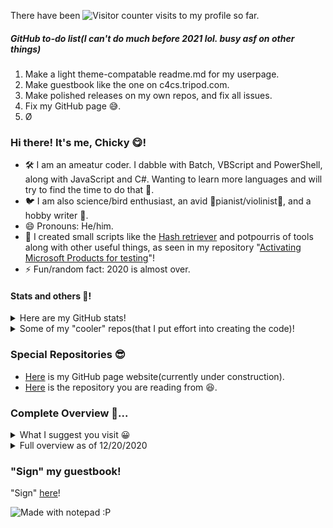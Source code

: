 There have been ![Visitor counter](http://profile-counter.glitch.me/CaptainChicky/count.svg) visits to my profile so far.

##### GitHub to-do list(I can't do much before 2021 lol. busy asf on other things)
1) Make a light theme-compatable readme.md for my userpage.
2) Make guestbook like the one on c4cs.tripod.com.
3) Make polished releases on my own repos, and fix all issues. 
4) Fix my GitHub page 😅.
5) Ø

### Hi there! It's me, Chicky 😋!
- 🛠 I am an ameatur coder. I dabble with Batch, VBScript and PowerShell, along with JavaScript and C#. Wanting to learn more languages and will try to find the time to do that 🤣.
- 🐦 I am also science/bird enthusiast, an avid 🎹pianist/violinist🎻, and a hobby writer 📝.
- 😄 Pronouns: He/him.
- 💼 I created small scripts like the [Hash retriever](https://github.com/CaptainChicky/Hash-Retriever) and potpourris of tools along with other useful things, as seen in my repository "[Activating Microsoft Products for testing](https://github.com/CaptainChicky/Activate-Microsoft-products-for-testing-in-virtual-machines)"! 
- ⚡ Fun/random fact: 2020 is almost over.

#### Stats and others 🤗!
<details>
  <summary>Here are my GitHub stats!</summary>
  
  ![Anurag's github stats](https://github-readme-stats.vercel.app/api?username=CaptainChicky&theme=blueberry&show_icons=true) 
  [![Top Langs](https://github-readme-stats.vercel.app/api/top-langs/?username=CaptainChicky&theme=blueberry&show_icons=true)](https://github.com/anuraghazra/github-readme-stats)
</details>

<details>
  <summary>Some of my "cooler" repos(that I put effort into creating the code)!</summary>
  
  [![Hash Finder](https://github-readme-stats.vercel.app/api/pin/?username=CaptainChicky&repo=Hash-Retriever&theme=blueberry&show_icons=true)](https://github.com/CaptainChicky/Hash-Retriever).
  [![VBS Notifications Joke](https://github-readme-stats.vercel.app/api/pin/?username=CaptainChicky&repo=VBScript-Notifications-Joke&theme=blueberry&show_icons=true)](https://github.com/CaptainChicky/VBScript-Notifications-Joke).
  [![Temporary note-taking app](https://github-readme-stats.vercel.app/api/pin/?username=CaptainChicky&repo=Temporary-Note-taking-App&theme=blueberry&show_icons=true)](https://github.com/CaptainChicky/Temporary-Note-taking-App).
  [![Remove the Adobe Genuine client](https://github-readme-stats.vercel.app/api/pin/?username=CaptainChicky&repo=Remove-Adobe-Genuine-Client&theme=blueberry&show_icons=true)](https://github.com/CaptainChicky/Remove-Adobe-Genuine-Client).
</details>


### Special Repositories 😎
- [Here](https://github.com/CaptainChicky/captainchicky.github.io) is my GitHub page website(currently under construction).
- [Here](https://github.com/CaptainChicky/CaptainChicky) is the repository you are reading from 😆.

### Complete Overview 🥱...
<details>
  <summary>What I suggest you visit 😀</summary>
  
(Bolded are the "must-visits")

1) [***Hash retriever***](https://github.com/CaptainChicky/Hash-Retriever)

2) [***Activating Microsoft Products for testing***](https://github.com/CaptainChicky/Activate-Microsoft-products-for-testing-in-virtual-machines)

3) [***VBS Notifications Joke***](https://github.com/CaptainChicky/VBScript-Notifications-Joke)

4) [***Removing Adobe Genuine Client***](https://github.com/CaptainChicky/Remove-Adobe-Genuine-Client)

5) [***Temporary note-taking app***](https://github.com/CaptainChicky/Temporary-Note-taking-App)

6) [***PC Optimizer Pro***](https://github.com/CaptainChicky/Trojan.BAT.PC-Optimizer-Pro)

7) [Tools used in PC Optimizer Pro(not malware, just tools)](https://github.com/CaptainChicky/Tools-used-in-PC-Optimizer-Pro)

8) [Setting the PowerShell Execution level](https://github.com/CaptainChicky/Setting-PowerShell-Execution-Level)

9) [MuseScore downloader](https://github.com/CaptainChicky/musescore-downloader)

10) [Youtube-dl](https://github.com/CaptainChicky/youtube-dl)

11) [Trusted torrent tracker list](https://github.com/CaptainChicky/trackerslist)

12) [You are an idiot](https://github.com/CaptainChicky/Trojan.JS.Youareanidiot)

13) [Luscious album downloader](https://github.com/CaptainChicky/luscious-downloader)

14) [MEMZ](https://github.com/CaptainChicky/MEMZ)
</details>
 
 
 
 <details>
  <summary>Full overview as of 12/20/2020</summary>
  
1) Malware and jokeware:
- Self-created:
  - [PC Optimizer Pro](https://github.com/CaptainChicky/Trojan.BAT.PC-Optimizer-Pro)
  - [Tools used in PC Optimizer Pro(not malware, just tools)](https://github.com/CaptainChicky/Tools-used-in-PC-Optimizer-Pro)
  - [VBS Notifications Joke](https://github.com/CaptainChicky/VBScript-Notifications-Joke)
  - [You are an idiot](https://github.com/CaptainChicky/Trojan.JS.Youareanidiot)
- Forked(will likely not update from the date they are forked):
  - [Illuminati jokeware](https://github.com/CaptainChicky/Illuminati)
  - [Malware Database](https://github.com/CaptainChicky/MalwareDatabase)
  - [Malware analysis tools](https://github.com/CaptainChicky/awesome-malware-analysis)
  - [MEMZ](https://github.com/CaptainChicky/MEMZ)
  - [MEMZ v4.0](https://github.com/CaptainChicky/MEMZ-4.0)
  - [VineMEMZ](https://github.com/CaptainChicky/VineMEMZ)
  - [Invoke Blue-screen-of-death](https://github.com/CaptainChicky/Invoke-BSOD)
  - [TrollRAT](https://github.com/CaptainChicky/TrollRAT)
  - [Malware Collection](https://github.com/CaptainChicky/malware-collection)
  - [REGFuck](https://github.com/CaptainChicky/REGFuck)
  - [Earthquake](https://gist.github.com/CaptainChicky/0ef507da4ba5b0c21beacb0137ea7221)
  - [Koteyka v2.0](https://github.com/CaptainChicky/Koteyka-2.0)
  - [Scam page source code collection](https://github.com/CaptainChicky/nortonvirussupportcenter.com)
  - [Endermanch's malware database](https://github.com/CaptainChicky/MalwareDatabase-1)
  - [Endermanch's malware database 2](https://github.com/CaptainChicky/dmc)
      
2) Regarding activation or tampering software:
- Self-created:
  - [Removing Adobe Genuine Client](https://github.com/CaptainChicky/Remove-Adobe-Genuine-Client)
  - [Activating Microsoft Products for testing](https://github.com/CaptainChicky/Activate-Microsoft-products-for-testing-in-virtual-machines)
- Forked(will likely not update from the date they are forked):
Ø

3) Games:
- Self-created:
Ø
- Forked(will likely not update from the date they are forked):
  - [cmd pet](https://github.com/CaptainChicky/cmd-pet)
  
4) Tools:
- Self-created:
    - [Setting the PowerShell Execution level](https://github.com/CaptainChicky/Setting-PowerShell-Execution-Level)
    - [Hash retriever](https://github.com/CaptainChicky/Hash-Retriever)
    - [A collection regarding aops.com(unpolished, will fix later)](https://github.com/CaptainChicky/aops.com-related-code)
- Forked(will likely not update from the date they are forked):
    - [KMS emulator](https://github.com/CaptainChicky/py-kms)
    - [Duplicate File Eraser](https://github.com/CaptainChicky/Duplicate-File-Eraser)
    - [Base 64 decoder and encoder](https://github.com/CaptainChicky/base64-de-encoder)
    - [AudioVideo to executable downloader](https://github.com/CaptainChicky/AudioVideo-To-Exe-Downloader)
    - [IPFS file downloader](https://github.com/CaptainChicky/IPFS-File-Downloader)
    - [YouTube to IPFS](https://github.com/CaptainChicky/YouTube-to-IPFS)
    - [.ps1 to executable](https://github.com/CaptainChicky/Ps1-To-Exe-Downloader)
    - [.vbs to executable](https://github.com/CaptainChicky/Vbs-To-Exe-Downloader)
    - [Bypass anti-paste in browsers](https://github.com/CaptainChicky/DontFuckWithPaste)
    - [Batch to executable downloader](https://github.com/CaptainChicky/Bat-To-Exe-Converter-Downloader)
    - [Bot CAPTCHA solver](https://github.com/CaptainChicky/buster)
    - [Luscious album downloader](https://github.com/CaptainChicky/luscious-downloader)
    - [MuseScore downloader](https://github.com/CaptainChicky/musescore-downloader)
    - [Youtube-dl](https://github.com/CaptainChicky/youtube-dl)
    - [Trusted torrent tracker list](https://github.com/CaptainChicky/trackerslist)
    - [MacOS setup for VirtualBox](https://github.com/CaptainChicky/macos-virtualbox)
    - [Keyboard repurposer](https://github.com/CaptainChicky/sharpkeys)
    - [Windows power tools](https://github.com/CaptainChicky/PowerToys)
    - [Magnet to torrent](https://github.com/CaptainChicky/Magnet2Torrent)
    - [Dynamically generated stats for GitHub readmes](https://github.com/CaptainChicky/github-readme-stats)
    
5) My other projects:
- Self-created:
  - [Temporary note-taking app](https://github.com/CaptainChicky/Temporary-Note-taking-App)
- Forked(will likely not update from the date they are forked):
Did you even read the name 😂. Why would I fork something I didn't make and add it here as "my own project"? 😅
  
6) Regarding .io games 😀:
- Self-created:
Haha. Hahahahahahahaha. I really do wish someday to make my own .io game. I really do.
- Forked(will likely not update from the date they are forked):
  - [arras.io](https://github.com/CaptainChicky/arrasio)
  - [obstar.io](https://github.com/CaptainChicky/Obstar)
  - [diep.io bots](https://github.com/CaptainChicky/diep_bot)
  - [diep2.io](https://github.com/CaptainChicky/diep2_old)
  - [diep.io scripts](https://github.com/CaptainChicky/diep.io-scripts)
  - [C++14 WebSocket server library](https://github.com/CaptainChicky/ws28)
  
7) Software of notable companies:
- Self-created:
Thanks for even the fact that you think I am a part of a notable company 😋 🤣🤣🤣.
- Forked(will likely not update from the date they are forked):
  - [qBittorent](https://github.com/CaptainChicky/qBittorrent)
  - [MuseScore](https://github.com/CaptainChicky/MuseScore)
  - [Microsoft DOS Terminal](https://github.com/CaptainChicky/terminal)
  - [Microsoft PowerShell](https://github.com/CaptainChicky/PowerShell)
  - [ATOM text editor](https://github.com/CaptainChicky/atom)
  
8) Other stuff like scripts, simulations, etc:
- Self-created:
Ø
- Forked(will likely not update from the date they are forked):
  - [.ps1 script collection](https://github.com/CaptainChicky/Script-Sharing)
  - [WebGL fluid simulation](https://github.com/CaptainChicky/WebGL-Fluid-Simulation)
  - [Pdf collections of multiple topics](https://github.com/CaptainChicky/pdfs)
  - [Models for the Lebanon explosion](https://github.com/CaptainChicky/models)
  - [Fluid simulation](https://github.com/CaptainChicky/FluidSimulation)
</details>

### "Sign" my guestbook!
"Sign" [here](https://twitter.com/intent/tweet?text=Hi%20%40CaptChicky%20%F0%9F%91%8B.%20I'm%20saying%20hi%20from%20your%20Github%20profile!%20(https%3A%2F%2Fgithub.com%2FCaptainChicky)%0A%0A)!

![Made with notepad :P](https://user-images.githubusercontent.com/85041/87268983-f05eb380-c499-11ea-8945-2de4d4a271d1.png)

<!--
**CaptainChicky/CaptainChicky** is a ✨ _special_ ✨ repository because its `README.md` (this file) appears on your GitHub profile.

Here are some ideas to get you started:

- 🔭 I’m currently working on ...
- 🌱 I’m currently learning ...
- 👯 I’m looking to collaborate on ...
- 🤔 I’m looking for help with ...
- 💬 Ask me about ...
- 📫 How to reach me: ...
- 😄 Pronouns: ...
- ⚡ Fun fact: ...
-->
